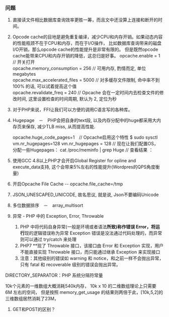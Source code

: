 ### 问题
1. 直接读文件相比数据库查询效率更胜一筹，而且文中还没算上连接和断开的时间。
2. Opcode cache的目地是避免重复编译，减少CPU和内存开销。如果动态内容的性能瓶颈不在于CPU和内存，而在于I/O操作，
比如数据库查询带来的磁盘I/O开销，那么opcode cache的性能提升是非常有限的。
但是既然opcode cache能带来CPU和内存开销的降低，这总归是好事。
    opcache.enable = 1 // 开关打开  
    opcache.memory_consumption = 256 // 可用内存, 酌情而定, 单位 megabytes  
    opcache.max_accelerated_files = 5000 // 对多缓存文件限制, 命中率不到 100% 的话, 可以试着提高这个值  
    opcache.revalidate_freq = 240 // Opcache 会在一定时间内去检查文件的修改时间, 这里设置检查的时间周期, 默认为 2, 定位为秒  
    
3. 对于PHP来说，FFI让我们可以方便的调用C语言写的各种库。
4. Hugepage　－　PHP会把自身的text段, 以及内存分配中的huge都采用大内存页来保存, 减少TLB miss, 从而提高性能.


    opcache.huge_code_pages=1　// Opcache启用这个特性
    $ sudo sysctl vm.nr_hugepages=128
    vm.nr_hugepages = 128 // 现在让我们配置OS， 分配一些Hugepages：
    cat /proc/meminfo  | grep Huge // 查看结果 ：
    
5. 使用GCC 4.8以上PHP才会开启Global Register for opline and execute_data支持, 
这个会带来5%左右的性能提升(Wordpres的QPS角度衡量)

6. 开启Opcache File Cache  --  opcache.file_cache=/tmp

7. JSON_UNESCAPED_UNICODE, 故名思议, 就是说, Json不要编码Unicode

8. 多位数据排序　－　array_multisort

9. 异常 - PHP 中的 Exception, Error, Throwable
    
    
    
    1. PHP 中将代码自身异常(一般是环境或者语法**所致)称作错误 Error，将运行**现的逻辑错误称为异常 Exception
    错误是没法通过代码处理的，而异常则可以通过 try/catch 来处理
    2. PHP7 **现了 Throwable 接口，该接口由 Error 和 Exception 实现，用户不能直接实现 Throwable 接口，而只能通过继承 Exception 来实现接口
    3. 注意：其他级别的错误如 warning 和 notice，和之前一样不会抛出异常，只有 fatal 和 recoverable 级别的错误会抛出异常。
    
    
DIRECTORY_SEPARATOR：PHP 系统分隔符常量


10k个元素的一维数组大概消耗540k内存，
10k x 10 的二维数组理论上只需要 6M 左右的空间，
但是按照 memory_get_usage 的结果则两倍于此，[10k,5,2]的三维数组居然消耗了23M，



1. GET和POST的区别？